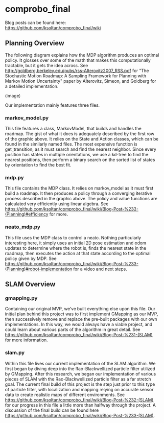 # comprobo_final

Blog posts can be found here: https://github.com/ksoltan/comprobo_final/wiki

## Planning Overview
The following diagram explains how the MDP algorithm produces an optimal policy. It glosses over some of the math that makes this computationally tractable, but it gets the idea across. See http://goldberg.berkeley.edu/pubs/rss-Alterovitz2007_RSS.pdf for "The Stochastic Motion Roadmap: A Sampling Framework for Planning with Markov Motion Uncertainty" paper by Alterovitz, Simeon, and Goldberg for a detailed implementation.

(image)

Our implementation mainly features three files.

### markov_model.py
This file features a class, MarkovModel, that builds and handles the roadmap. The gist of what it does is adequately described by the first row of the graphic above. It relies on the State and Action classes, which can be found in the similarly named files. The most expensive function is get_transition, as it must search and find the nearest neighbor. Since every position has states in multiple orientations, we use a kd-tree to find the nearest positions, then perform a binary search on the sorted list of states by orientation to find the best fit.

### mdp.py
This file contains the MDP class. It relies on markov_model as it must first build a roadmap. It then produces a policy through a converging iterative process described in the graphic above. The policy and value functions are calculated very efficiently using linear algebra. See https://github.com/ksoltan/comprobo_final/wiki/Blog-Post-%233-(Planning)#efficiency for more.

### neato_mdp.py
This file uses the MDP class to control a neato. Nothing particularly interesting here, it simply uses an initial 2D pose estimation and odom updates to determine where the robot is, finds the nearest state in the roadmap, then executes the action at that state according to the optimal policy given by MDP. See https://github.com/ksoltan/comprobo_final/wiki/Blog-Post-%233-(Planning)#robot-implementation for a video and next steps.


## SLAM Overview

### gmapping.py
Containing our original MVP, we've built everything else upon this file. Our initial plan behind this project was to first implement GMapping as our MVP, then successively remove and replace the pre-built packages with our own implementations. In this way, we would always have a viable project, and could learn about various parts of the algorithm in great detail. See https://github.com/ksoltan/comprobo_final/wiki/Blog-Post-%231-(SLAM) for more information.

### slam.py
Within this file lives our current implementation of the SLAM algorithm. We first began by diving deep into the Rao-Blackwellized particle filter utilized by GMapping. After this research, we began our implementation of various pieces of SLAM with the Rao-Blackwellized particle filter as a far stretch goal. The current final build of this project is the step just prior to this type of particle filter, with localization and mapping relying on accurate sensor data to create realistic maps of different environments. See https://github.com/ksoltan/comprobo_final/wiki/Blog-Post-%232-(SLAM) for our progress in this file a little more than halfway through the project. A discussion of the final build can be found here https://github.com/ksoltan/comprobo_final/wiki/Blog-Post-%233-(SLAM).
